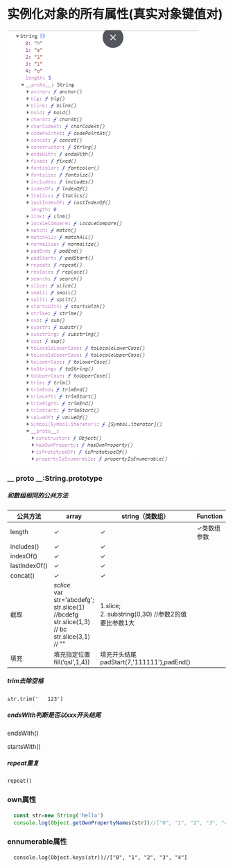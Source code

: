 # 实例化对象的所有属性(真实对象键值对)

![1566952961137](img/1566952961137.png)



### __ proto __:String.prototype

##### 和数组相同的公共方法

| 公共方法      | array                                                        | string（类数组）                                        | Function    |
| ------------- | ------------------------------------------------------------ | ------------------------------------------------------- | ----------- |
| length        | ✓                                                            | ✓                                                       | ✓类数组参数 |
| includes()    | ✓                                                            | ✓                                                       |             |
| indexOf()     | ✓                                                            | ✓                                                       |             |
| lastIndexOf() | ✓                                                            | ✓                                                       |             |
| concat()      | ✓                                                            | ✓                                                       |             |
| 截取          | _sclice_ <br />var str='abcdefg'; <br/>str.slice(1)   //bcdefg      <br/>str.slice(1,3)  // bc<br/>str.slice(3,1) // "" | 1.slice;<br />2. substring(0,30) //参数2的值要比参数1大 |             |
| 填充          | 填充指定位置<br />fill(’qsl’,1,4))                           | 填充开头结尾 <br /> padStart(7,'111111'),padEnd()       |             |

##### trim去除空格

```
str.trim('   123')
```

##### endsWith判断是否以xxx开头结尾

endsWith()

startsWith()

##### repeat重复

```
repeat()
```

### own属性 

```js
  const str=new String('hello')
  console.log(Object.getOwnPropertyNames(str))//["0", "1", "2", "3", "4", "length"]

```
### ennumerable属性

```
  console.log(Object.keys(str))//["0", "1", "2", "3", "4"]
```



